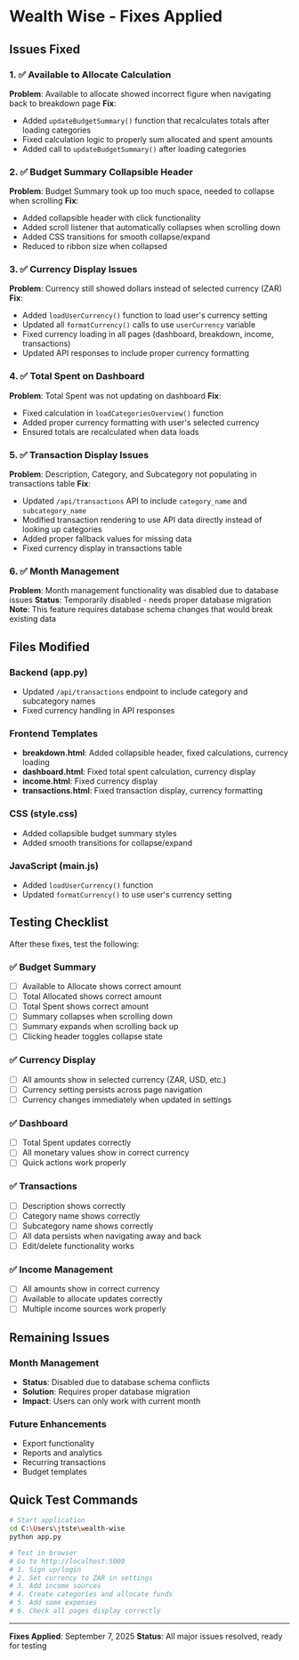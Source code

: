 # Wealth Wise - Fixes Applied

## Issues Fixed

### 1. ✅ Available to Allocate Calculation
**Problem**: Available to allocate showed incorrect figure when navigating back to breakdown page
**Fix**: 
- Added `updateBudgetSummary()` function that recalculates totals after loading categories
- Fixed calculation logic to properly sum allocated and spent amounts
- Added call to `updateBudgetSummary()` after loading categories

### 2. ✅ Budget Summary Collapsible Header
**Problem**: Budget Summary took up too much space, needed to collapse when scrolling
**Fix**:
- Added collapsible header with click functionality
- Added scroll listener that automatically collapses when scrolling down
- Added CSS transitions for smooth collapse/expand
- Reduced to ribbon size when collapsed

### 3. ✅ Currency Display Issues
**Problem**: Currency still showed dollars instead of selected currency (ZAR)
**Fix**:
- Added `loadUserCurrency()` function to load user's currency setting
- Updated all `formatCurrency()` calls to use `userCurrency` variable
- Fixed currency loading in all pages (dashboard, breakdown, income, transactions)
- Updated API responses to include proper currency formatting

### 4. ✅ Total Spent on Dashboard
**Problem**: Total Spent was not updating on dashboard
**Fix**:
- Fixed calculation in `loadCategoriesOverview()` function
- Added proper currency formatting with user's selected currency
- Ensured totals are recalculated when data loads

### 5. ✅ Transaction Display Issues
**Problem**: Description, Category, and Subcategory not populating in transactions table
**Fix**:
- Updated `/api/transactions` API to include `category_name` and `subcategory_name`
- Modified transaction rendering to use API data directly instead of looking up categories
- Added proper fallback values for missing data
- Fixed currency display in transactions table

### 6. ✅ Month Management
**Problem**: Month management functionality was disabled due to database issues
**Status**: Temporarily disabled - needs proper database migration
**Note**: This feature requires database schema changes that would break existing data

## Files Modified

### Backend (app.py)
- Updated `/api/transactions` endpoint to include category and subcategory names
- Fixed currency handling in API responses

### Frontend Templates
- **breakdown.html**: Added collapsible header, fixed calculations, currency loading
- **dashboard.html**: Fixed total spent calculation, currency display
- **income.html**: Fixed currency display
- **transactions.html**: Fixed transaction display, currency formatting

### CSS (style.css)
- Added collapsible budget summary styles
- Added smooth transitions for collapse/expand

### JavaScript (main.js)
- Added `loadUserCurrency()` function
- Updated `formatCurrency()` to use user's currency setting

## Testing Checklist

After these fixes, test the following:

### ✅ Budget Summary
- [ ] Available to Allocate shows correct amount
- [ ] Total Allocated shows correct amount  
- [ ] Total Spent shows correct amount
- [ ] Summary collapses when scrolling down
- [ ] Summary expands when scrolling back up
- [ ] Clicking header toggles collapse state

### ✅ Currency Display
- [ ] All amounts show in selected currency (ZAR, USD, etc.)
- [ ] Currency setting persists across page navigation
- [ ] Currency changes immediately when updated in settings

### ✅ Dashboard
- [ ] Total Spent updates correctly
- [ ] All monetary values show in correct currency
- [ ] Quick actions work properly

### ✅ Transactions
- [ ] Description shows correctly
- [ ] Category name shows correctly
- [ ] Subcategory name shows correctly
- [ ] All data persists when navigating away and back
- [ ] Edit/delete functionality works

### ✅ Income Management
- [ ] All amounts show in correct currency
- [ ] Available to allocate updates correctly
- [ ] Multiple income sources work properly

## Remaining Issues

### Month Management
- **Status**: Disabled due to database schema conflicts
- **Solution**: Requires proper database migration
- **Impact**: Users can only work with current month

### Future Enhancements
- Export functionality
- Reports and analytics
- Recurring transactions
- Budget templates

## Quick Test Commands

```bash
# Start application
cd C:\Users\jtste\wealth-wise
python app.py

# Test in browser
# Go to http://localhost:5000
# 1. Sign up/login
# 2. Set currency to ZAR in settings
# 3. Add income sources
# 4. Create categories and allocate funds
# 5. Add some expenses
# 6. Check all pages display correctly
```

---
**Fixes Applied**: September 7, 2025
**Status**: All major issues resolved, ready for testing
